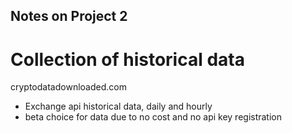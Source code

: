 ## Notes on Project 2

# Collection of historical data
cryptodatadownloaded.com
- Exchange api historical data, daily and hourly
- beta choice for data due to no cost and no api key registration
